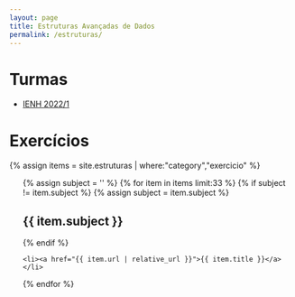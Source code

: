 ```yaml
---
layout: page
title: Estruturas Avançadas de Dados
permalink: /estruturas/
---
```


# Turmas

* [IENH 2022/1](https://classroom.google.com/u/1/c/NDYxNTEyODMzMzEw)


# Exercícios

{% assign items = site.estruturas | where:"category","exercicio" %}
<ol>
  {% assign subject = '' %}
  {% for item in items limit:33 %}
    {% if subject != item.subject %}
      {% assign subject = item.subject %}
      <h2>{{ item.subject }}</h2>
    {% endif %}
  
    <li><a href="{{ item.url | relative_url }}">{{ item.title }}</a></li>
  {% endfor %}
</ol>


